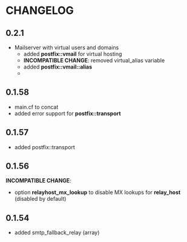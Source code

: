 # CHANGELOG

## 0.2.1

* Mailserver with virtual users and domains
  * added **postfix::vmail** for virtual hosting
  * **INCOMPATIBLE CHANGE**: removed virtual_alias variable
  * added **postfix::vmail::alias**
  * 

## 0.1.58

* main.cf to concat
* added error support for **postfix::transport**

## 0.1.57

* added postfix::transport

## 0.1.56

**INCOMPATIBLE CHANGE**:
* option **relayhost_mx_lookup** to disable MX lookups for **relay_host** (disabled by default)

## 0.1.54

* added smtp_fallback_relay (array)
